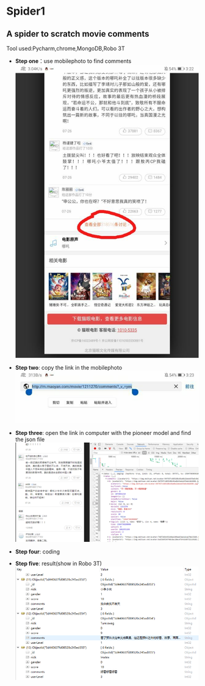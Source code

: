 # Spider1
## A spider to scratch movie comments

Tool used:Pycharm,chrome,MongoDB,Robo 3T

- **Step one**：use mobilephoto to find comments
![step_one](https://github.com/Flygip/Spider1/blob/master/instruct_picture/step_one.jpg)

- **Step two**: copy the link in the mobilephoto
![step_two](https://github.com/Flygip/Spider1/blob/master/instruct_picture/step_two.jpg)

- **Step three**: open the link in computer with the pioneer model and find the json file
![step_three](https://github.com/Flygip/Spider1/blob/master/instruct_picture/step_three.png)

- **Step four**: coding
![]()

- **Step five**: result(show in Robo 3T)
![step_four](https://github.com/Flygip/Spider1/blob/master/instruct_picture/step_four.png)

